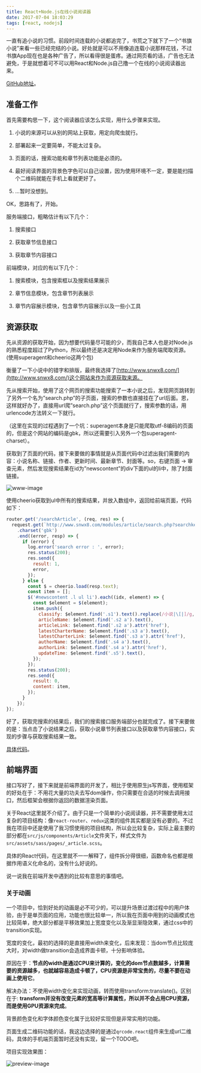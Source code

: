 ```yaml
---
title: React+Node.js在线小说阅读器
date: 2017-07-04 18:03:29
tags: [react, nodejs]
---
```


一直有追小说的习惯。前段时间连载的小说都追完了，书荒之下就下了一个“书旗小说”来看一些已经完结的小说。好处就是可以不用像追连载小说那样花钱，不过书旗App现在也是各种广告了，所以看得很是蛋疼。通过网页看的话，广告也无法避免，于是就想着可不可以用React和Node.js自己撸一个在线的小说阅读器出来。

[GitHub地址](https://github.com/Ash-sc/online-reader/tree/master)。

## 准备工作

首先需要构思一下，这个阅读器应该怎么实现，用什么步骤来实现。

1. 小说的来源可以从别的网站上获取，用定向爬虫就行。

2. 部署起来一定要简单，不能太过复杂。

3. 页面的话，搜索功能和章节列表功能是必须的。

4. 最好阅读界面的背景色字色可以自己设置，因为使用环境不一定，要是能扫描个二维码就能在手机上看就更好了。

5. …暂时没想到。

OK，思路有了，开始。

服务端接口，粗略估计有以下几个：

1. 搜索接口

2. 获取章节信息接口

3. 获取章节内容接口

前端模块，对应的有以下几个：

1. 搜索模块，包含搜索框以及搜索结果展示

2. 章节信息模块，包含章节列表展示

3. 章节内容展示模块，包含章节内容展示以及一些小工具

## 资源获取

先从资源的获取开始，因为想要代码量尽可能的少，而我自己本人也是对Node.js的熟悉程度超过了Python，所以最终还是决定用Node来作为服务端爬取资源。(使用superagent和cheerio这两个包)

衡量了一下小说中的错字和排版，最终我选择了[http://www.snwx8.com/](http://www.snwx8.com/)这个网站来作为资源获取来源。

先从搜索开始，使用了这个网页的搜索功能搜索了一本小说之后，发现网页跳转到了另外一个名为”search.php”的子页面，搜索的参数也直接挂在了url后面。恩，这样就好办了，直接用url爬”search.php”这个页面就行了，搜索参数的话，用urlencode方法转义一下就行。

（这里在实现的过程遇到了一个坑：superagent本身是只能爬取utf-8编码的页面的，但是这个网站的编码是gbk，所以还需要引入另外一个包superagent-charset）。

获取到了页面的代码，接下来要做的事情就是从页面代码中过滤出我们需要的内容：小说名称、链接、作者、更新时间、最新章节、封面等。so，右键页面 → 审查元素，然后发现搜索结果在id为”newscontent”的div下面的ul的li中，除了封面链接。

![www-image](https://ashshen.cc/wp-content/uploads/2017/07/search-result.png)

使用cheerio获取到ul中所有的搜索结果，并放入数组中，返回给前端页面，代码如下：

``` js
router.get('/searchArticle', (req, res) => {
  request.get(`http://www.snwx8.com/modules/article/search.php?searchkey=${urlencode(req.query.searchKey, 'gbk')}`)
    .charset('gbk')
    .end((error, resp) => {
      if (error) {
        log.error('search error : ', error);
        res.status(200);
        res.send({
          result: 1,
          error,
        });
      } else {
        const $ = cheerio.load(resp.text);
        const item = [];
        $('#newscontent .l ul li').each((idx, element) => {
          const $element = $(element);
          item.push({
            classify: $element.find('.s1').text().replace(/小说|\[|]/g, ''),
            articleName: $element.find('.s2 a').text(),
            articleLink: $element.find('.s2 a').attr('href'),
            latestCharterName: $element.find('.s3 a').text(),
            latestCharterLink: $element.find('.s3 a').attr('href'),
            authorName: $element.find('.s4 a').text(),
            authorLink: $element.find('.s4 a').attr('href'),
            updateTime: $element.find('.s5').text(),
          });
        });
        res.status(200);
        res.send({
          result: 0,
          content: item,
        });
      }
    });
});
```
好了，获取完搜索的结果后，我们的搜索接口服务端部分也就完成了。接下来要做的是：当点击了小说结果之后，获取小说章节列表接口以及获取章节内容接口，实现的步骤与获取搜索结果一致。

[具体代码](https://github.com/Ash-sc/online-reader/blob/master/server/article/article.js)。

## 前端界面

接口写好了，接下来就是前端界面的开发了，相比于使用原生js写界面，使用框架的好处在于：不用花大量的功夫去写dom操作，你只需要在合适的时候去调用接口，然后框架会根据你返回的数据渲染页面。

关于React这里就不介绍了。由于只是一个简单的小说阅读器，并不需要使用太过复杂的项目结构：像`react-router`、`redux`这类的组件其实都是没有必要的。不过我在项目中还是使用了我习惯使用的项目结构，所以会比较复杂，实际上最主要的部分都在`src/js/components/Article`文件夹下，样式文件为`src/assets/sass/pages/_article.scss`。

具体的React代码，在这里就不一一解释了，组件拆分得很细，函数命名也都是根据作用语义化命名的，没有什么好说的。

说一说我在前端开发中遇到的比较有意思的事情吧。

### 关于动画

一个项目中，恰到好处的动画是必不可少的，可以提升场景过渡过程中的用户体验，由于是单页面的应用，功能也很比较单一，所以我在页面中用到的动画模式也比较简单，绝大部分都是平移效果加上宽度变化以及渐显渐隐效果，通过css中的transition实现。

宽度的变化，最初的选择的是直接用width来变化，后来发现：当dom节点比较庞大时，对width做transition会造成界面卡顿，十分影响体验。

原因在于：**节点的width是通过CPU来计算的，变化的dom节点数越多，计算需要的资源越多，也就越容易造成卡顿了，CPU资源是非常宝贵的，尽量不要在动画上使用它**。

解决办法：不使用width变化来实现动画，转而使用transform:translate()。区别在于: **transform并没有改变元素的宽高等计算属性，所以并不会占用CPU资源，而是使用GPU资源来完成**。

背景颜色变化和字体颜色变化属于比较好实现但是非常实用的功能。

页面生成二维码功能的话，我这边选择的是通过`qrcode.react`组件来生成url二维码，具体的手机端页面暂时还没有实现，留一个TODO吧。

项目实现效果图：

![preview-image](http://web-site-files.ashshen.cc/gitHub/online-reader-preview.gif)

